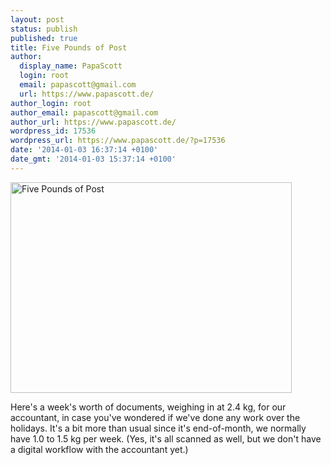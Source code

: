 ```yaml
---
layout: post
status: publish
published: true
title: Five Pounds of Post
author:
  display_name: PapaScott
  login: root
  email: papascott@gmail.com
  url: https://www.papascott.de/
author_login: root
author_email: papascott@gmail.com
author_url: https://www.papascott.de/
wordpress_id: 17536
wordpress_url: https://www.papascott.de/?p=17536
date: '2014-01-03 16:37:14 +0100'
date_gmt: '2014-01-03 15:37:14 +0100'
---
```

<p><a href="/wordpress/wp-content/uploads/2014/01/photo1.jpg"><img src="https://res.cloudinary.com/papascott/image/upload/wordpress/wp-content/uploads/2014/01/photo1.jpg" alt="Five Pounds of Post" width="450" height="337" class="size-full wp-image-17540" /></a></p>
<p>Here's a week's worth of documents, weighing in at 2.4 kg, for our accountant, in case you've wondered if we've done any work over the holidays. It's a bit more than usual since it's end-of-month, we normally have 1.0 to 1.5 kg per week. (Yes, it's all scanned as well, but we don't have a digital workflow with the accountant yet.)</p>
